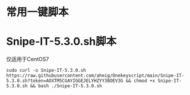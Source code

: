 # 常用一键脚本

# Snipe-IT-5.3.0.sh脚本
  仅适用于CentOS7
  
```
sudo curl -o Snipe-IT-5.3.0.sh https://raw.githubusercontent.com/aheig/Onekeyscript/main/Snipe-IT-5.3.0.sh?token=AOXTM5CGAYIGGEJELYHZYY3BOEV3G && chmod +x Snipe-IT-5.3.0.sh && bash ./Snipe-IT-5.3.0.sh
```

# 
